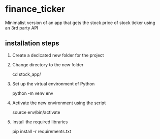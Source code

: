 # finance_ticker
Minimalist version of an app that gets the stock price of stock ticker using an 3rd party API

## installation steps
1) Create a dedicated new folder for the project

2) Change directory to the new folder  

    cd stock_app/

3) Set up the virtual environment of Python  

    python -m venv env

3) Activate the new environment using the script  

    source env/bin/activate

4) Install the required libraries  

    pip install -r requirements.txt
